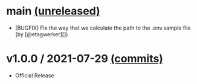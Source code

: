 # main [(unreleased)](https://github.com/fastruby/dotenv_validator/compare/v1.0.0...main)

* [BUGFIX] Fix the way that we calculate the path to the .env.sample file (by [@etagwerker][])

# v1.0.0 / 2021-07-29 [(commits)](https://github.com/fastruby/dotenv_validator/tree/v1.0.0)

* Official Release

